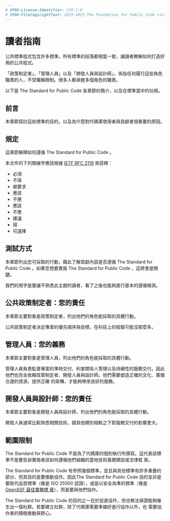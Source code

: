```yaml
---
# SPDX-License-Identifier: CC0-1.0
# SPDX-FileCopyrightText: 2019-2023 The Foundation for Public Code <info@publiccode.net>, https://standard.publiccode.net/AUTHORS
---
```

# 讀者指南

公共標準程式包含許多標準。所有標準的段落都相當一致，讓讀者瞭解如何打造好用的公共程式。

「政策制定者」、「管理人員」以及「開發人員與設計師」，係指任何履行這些角色職責的人，不受職稱限制。很多人都承擔多個角色的職責。

以下是 The Standard for Public Code 各章節的簡介，以及在標準當中的功用。

## 前言

本章節探討這些標準的目的，以及為什麼對代碼庫使用者與貢獻者很重要的原因。

## 規定

這章節解釋如何遵循 The Standard for Public Code 。

本文件的下列關線字應該根據 [IETF RFC 2119](https://tools.ietf.org/html/rfc2119) 來詮釋：

* 必須
* 不得
* 被要求
* 應該
* 不應
* 應該
* 不應
* 建議
* 得
* 可選擇

## 測試方式

本章節列出您可採取的行動，藉此了解貢獻內容是否遵循 The Standard for Public Code 。如果您想要實施 The Standard for
Public Code ，這將會是關鍵。

我們的用字是要讓不熟悉此主題的讀者，看了之後也能夠進行基本的遵循檢測。

## 公共政策制定者：您的責任

本章節主要對象是政策制定者，列出他們的角色能採取的具體行動。

公共政策制定者決定專案的優先順序與目標，在科技上的經驗可能沒那麼多。

## 管理人員：您的義務

本章節主要對象是管理人員，列出他們的角色能採取的具體行動。

管理人員負責監督專案的準時交付、利害關係人管理以及持續性的服務交付。因此他們也完全依賴政策制定者、開發人員與設計師。他們需要塑造正確的文化、籌備合適的資源，提供正確
的架構，才能夠帶來良好的服務。

## 開發人員與設計師：您的責任

本章節主要對象是開發人員與設計師，列出他們的角色能採取的具體行動。

開發人員通常比較熟悉相關技術，跟其他類別相較之下對服務交付的影響更大。

## 範圍限制

The Standard for Public Code 不是為了代碼庫的個別執行所撰寫。這代表該標準不是要告訴實施者該如何遵循他們組織的當地技術基礎建設或法律框
架。

The Standard for Public Code 有參照幾個標準，並且與其他標準有許多重疊的部分，但其目的是要推動協作。因此The Standard
for Public Code 目的並非是要取代品質標準（像是 ISO 25000 認證），或是以安全為準的標準（像是 [OpenSSF 最佳實務標
章](https://github.com/coreinfrastructure/best-practices-badge)），而是要與他們協作。

The Standard for Public Code 的目的之一在於促進協作，但也無法保證能夠催生出一個社群。若要建立社群，除了代碼庫需要準備好進行協作以外，也
需要協作者的積極推動與野心。
